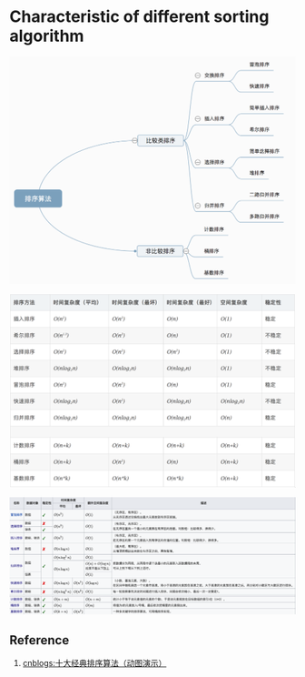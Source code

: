 # Characteristic of different sorting algorithm

![](../images/sorting_algorithm/summary/1.png)

![](../images/sorting_algorithm/summary/2.png)

![](../images/sorting_algorithm/summary/3.png)

## Reference

1. [cnblogs:十大经典排序算法（动图演示）](https://www.cnblogs.com/onepixel/p/7674659.html)